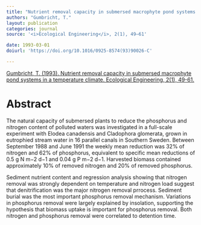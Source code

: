 ```yaml
---
title: "Nutrient removal capacity in submersed macrophyte pond systems in a temperature climate."
authors: "Gumbricht, T."
layout: publication
categories: journal
source: '<i>Ecological Engineering</i>, 2(1), 49–61'

date: 1993-03-01
doiurl: 'https://doi.org/10.1016/0925-8574(93)90026-C'

---
```


[Gumbricht, T. (1993). Nutrient removal capacity in submersed macrophyte pond systems in a temperature climate. Ecological Engineering, 2(1), 49-61.](https://doi.org/10.1016/0925-8574(93)90026-C)

<h1 class='foot-description'>Abstract</h1>

The natural capacity of submersed plants to reduce the phosphorus and nitrogen content of polluted waters was investigated in a full-scale experiment with Elodea canadensis and Cladophora glomerata, grown in eutrophied stream water in 16 parallel canals in Southern Sweden. Between September 1988 and June 1991 the weekly mean reduction was 32% of nitrogen and 62% of phosphorus, equivalent to specific mean reductions of 0.5 g N m−2 d−1 and 0.04 g P m−2 d−1. Harvested biomass contained approximately 10% of removed nitrogen and 20% of removed phosphorus.

Sediment nutrient content and regression analysis showing that nitrogen removal was strongly dependent on temperature and nitrogen load suggest that denitrification was the major nitrogen removal prrocess. Sediment burial was the most important phosphorus removal mechanism. Variations in phosphorus removal were largely explained by insolation, supporting the hypothesis that biomass uptake is important for phosphorus removal. Both nitrogen and phosphorus removal were correlated to detention time.
